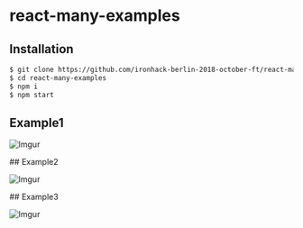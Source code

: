 # react-many-examples

## Installation 

```sh
$ git clone https://github.com/ironhack-berlin-2018-october-ft/react-many-examples.git
$ cd react-many-examples
$ npm i
$ npm start
```

## Example1

![Imgur](https://i.imgur.com/6uRt7d9.png)

## Example2

![Imgur](https://i.imgur.com/md6mZ03.png)

## Example3

![Imgur](https://i.imgur.com/lifgMNw.png)